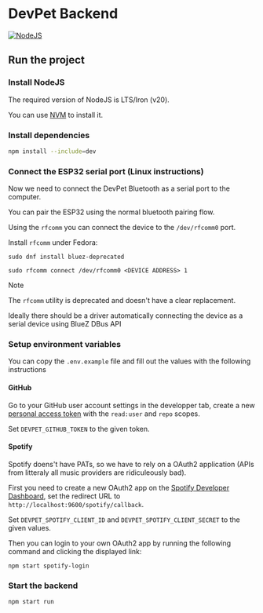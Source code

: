 <!--
SPDX-FileCopyrightText: 2024 AFCMS <afcm.contact@gmail.com>
SPDX-License-Identifier: GPL-3.0-or-later
-->

# DevPet Backend

[![NodeJS](https://github.com/AFCMS/devpet_backend/actions/workflows/nodejs.yml/badge.svg)](https://github.com/AFCMS/devpet_backend/actions/workflows/nodejs.yml)

## Run the project

### Install NodeJS

The required version of NodeJS is LTS/Iron (v20).

You can use [NVM](https://github.com/nvm-sh/nvm) to install it.

### Install dependencies

```bash
npm install --include=dev
```

### Connect the ESP32 serial port (Linux instructions)

Now we need to connect the DevPet Bluetooth as a serial port to the computer.

You can pair the ESP32 using the normal bluetooth pairing flow.

Using the `rfcomm` you can connect the device to the `/dev/rfcomm0` port.

Install `rfcomm` under Fedora:

```shell
sudo dnf install bluez-deprecated
```

```shell
sudo rfcomm connect /dev/rfcomm0 <DEVICE ADDRESS> 1
```

> [!NOTE]
>
> The `rfcomm` utility is deprecated and doesn't have a clear replacement.
>
> Ideally there should be a driver automatically connecting the device as a serial device using BlueZ DBus API

### Setup environment variables

You can copy the `.env.example` file and fill out the values with the following instructions

#### GitHub

Go to your GitHub user account settings in the developper tab, create a
new [personal access token](https://github.com/settings/tokens) with the `read:user` and `repo` scopes.

Set `DEVPET_GITHUB_TOKEN` to the given token.

#### Spotify

Spotify doens't have PATs, so we have to rely on a OAuth2 application (APIs from litteraly all music providers are
ridiculeously bad).

First you need to create a new OAuth2 app on
the [Spotify Developer Dashboard](https://developer.spotify.com/dashboard), set the redirect URL
to `http://localhost:9600/spotify/callback`.

Set `DEVPET_SPOTIFY_CLIENT_ID` and `DEVPET_SPOTIFY_CLIENT_SECRET` to the given values.

Then you can login to your own OAuth2 app by running the following command and clicking the displayed link:

```shell
npm start spotify-login
```

### Start the backend

```shell
npm start run
```
